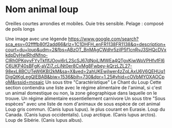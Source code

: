 # Nom animal loup

Oreilles courtes arrondies et mobiles. Ouie très sensible. Pelage : composé de poils longs 

Une image avec une légende
https://www.google.com/search?sca_esv=02ffffb80f2add66&rlz=1C1DHFH_enFR1138FR1138&q=description+court+du+loup&udm=2&fbs=ABzOT_BnMAgCWdhr5zilP5f1cnRvJ3SHQcDVxkdpDyHwlRhdNfno-ClRh0PKqyvFYyTkfIfJOoyi6rL2ScSJ67dNoiLlMWEa4QTgvKiwWpVPHfvfFl6C6UKP40sBFgK-aVZi7_cLiNt0er8CvMg8Fwbey-kQrzLZL27-98exL8BCUTeW6KBI2kM&sa=X&ved=2ahUKEwjlwer4zZqLAxU6V6QEHUq1DjgQtKgLegQIEBAB&biw=1536&bih=730&dpr=1.25#vhid=cOVbMYOXAOCpoM&vssid=mosaic
Un sous titre "Caractéristique"
Le Chant du Loup
Cette section contiendra une liste avec le régime alimentaire de l'animal, si c'est un animal domestique ou non, la zone géographique dans laquelle on le trouve.
Un régime alimentaire essentiellement carnivore
Un sous titre "Sous espèces" avec une liste de nom d'animaux de sous espèce de cet animal
Loup gris commun. (Canis lupus lupus). le plus courant en Eurasie.
Loup du Canada. (Canis lupus occidentalis).
Loup arctique. (Canis lupus arctos).
Loup de Sibérie. (Canis lupus albus).